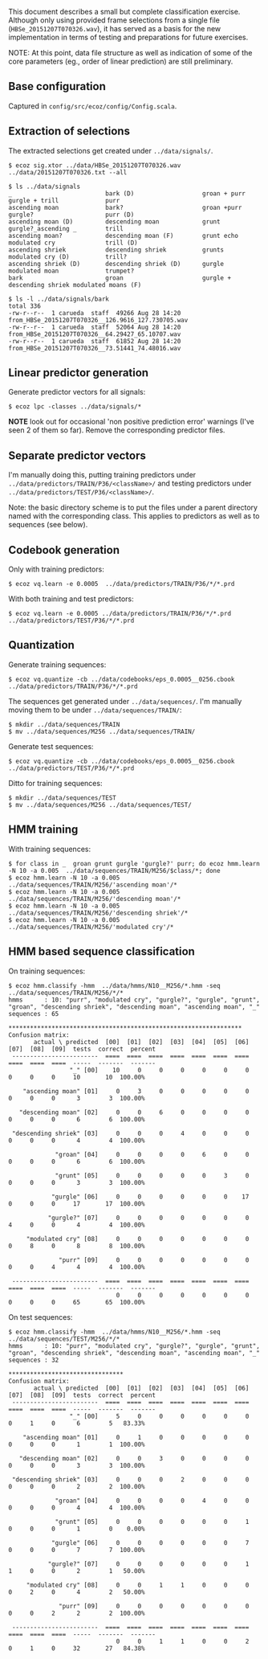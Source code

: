 This document describes a small but complete classification exercise.
Although only using provided frame selections from a single file
(`HBSe_20151207T070326.wav`), it has served as a basis for the new
implementation in terms of testing and preparations for future exercises.

NOTE: At this point, data file structure as well as indication of some
of the core parameters (eg., order of linear prediction) are still preliminary.

## Base configuration

Captured in `config/src/ecoz/config/Config.scala`.

## Extraction of selections

The extracted selections get created under `../data/signals/`.

    $ ecoz sig.xtor ../data/HBSe_20151207T070326.wav ../data/20151207T070326.txt --all

    $ ls ../data/signals
    _                          bark (D)                   groan + purr               gurgle + trill             purr
    ascending moan             bark?                      groan +purr                gurgle?                    purr (D)
    ascending moan (D)         descending moan            grunt                      gurgle?_ascending _        trill
    ascending moan?            descending moan (F)        grunt echo                 modulated cry              trill (D)
    ascending shriek           descending shriek          grunts                     modulated cry (D)          trill?
    ascending shriek (D)       descending shriek (D)      gurgle                     modulated moan             trumpet?
    bark                       groan                      gurgle + descending shriek modulated moans (F)

    $ ls -l ../data/signals/bark
    total 336
    -rw-r--r--  1 carueda  staff  49266 Aug 28 14:20 from_HBSe_20151207T070326__126.9616_127.730705.wav
    -rw-r--r--  1 carueda  staff  52064 Aug 28 14:20 from_HBSe_20151207T070326__64.29427_65.10707.wav
    -rw-r--r--  1 carueda  staff  61852 Aug 28 14:20 from_HBSe_20151207T070326__73.51441_74.48016.wav

## Linear predictor generation

Generate predictor vectors for all signals:

    $ ecoz lpc -classes ../data/signals/*

**NOTE** look out for occasional 'non positive prediction error' warnings
(I've seen 2 of them so far). Remove the corresponding predictor files.

## Separate predictor vectors

I'm manually doing this, putting training predictors under
`../data/predictors/TRAIN/P36/<className>/`
and testing predictors under
`../data/predictors/TEST/P36/<className>/`.

Note: the basic directory scheme is to put the files under a parent
directory named with the corresponding class.
This applies to predictors as well as to sequences (see below).

## Codebook generation

Only with training predictors:

    $ ecoz vq.learn -e 0.0005  ../data/predictors/TRAIN/P36/*/*.prd

With both training and test predictors:

    $ ecoz vq.learn -e 0.0005 ../data/predictors/TRAIN/P36/*/*.prd ../data/predictors/TEST/P36/*/*.prd

## Quantization

Generate training sequences:

    $ ecoz vq.quantize -cb ../data/codebooks/eps_0.0005__0256.cbook ../data/predictors/TRAIN/P36/*/*.prd

The sequences get generated under `../data/sequences/`.
I'm manually moving them to be under `../data/sequences/TRAIN/`:

    $ mkdir ../data/sequences/TRAIN
    $ mv ../data/sequences/M256 ../data/sequences/TRAIN/

Generate test sequences:

    $ ecoz vq.quantize -cb ../data/codebooks/eps_0.0005__0256.cbook ../data/predictors/TEST/P36/*/*.prd

Ditto for training sequences:

    $ mkdir ../data/sequences/TEST
    $ mv ../data/sequences/M256 ../data/sequences/TEST/

## HMM training

With training sequences:

    $ for class in _  groan grunt gurgle 'gurgle?' purr; do ecoz hmm.learn -N 10 -a 0.005  ../data/sequences/TRAIN/M256/$class/*; done
    $ ecoz hmm.learn -N 10 -a 0.005  ../data/sequences/TRAIN/M256/'ascending moan'/*
    $ ecoz hmm.learn -N 10 -a 0.005  ../data/sequences/TRAIN/M256/'descending moan'/*
    $ ecoz hmm.learn -N 10 -a 0.005  ../data/sequences/TRAIN/M256/'descending shriek'/*
    $ ecoz hmm.learn -N 10 -a 0.005  ../data/sequences/TRAIN/M256/'modulated cry'/*

## HMM based sequence classification

On training sequences:

    $ ecoz hmm.classify -hmm  ../data/hmms/N10__M256/*.hmm -seq ../data/sequences/TRAIN/M256/*/*
    hmms      : 10: "purr", "modulated cry", "gurgle?", "gurgle", "grunt", "groan", "descending shriek", "descending moan", "ascending moan", "_"
    sequences : 65

    *****************************************************************
    Confusion matrix:
           actual \ predicted  [00]  [01]  [02]  [03]  [04]  [05]  [06]  [07]  [08]  [09]  tests  correct  percent
     ------------------------  ====  ====  ====  ====  ====  ====  ====  ====  ====  ====  -----  -------  -------
                     "_" [00]    10     0     0     0     0     0     0     0     0     0     10       10  100.00%

        "ascending moan" [01]     0     3     0     0     0     0     0     0     0     0      3        3  100.00%

       "descending moan" [02]     0     0     6     0     0     0     0     0     0     0      6        6  100.00%

     "descending shriek" [03]     0     0     0     4     0     0     0     0     0     0      4        4  100.00%

                 "groan" [04]     0     0     0     0     6     0     0     0     0     0      6        6  100.00%

                 "grunt" [05]     0     0     0     0     0     3     0     0     0     0      3        3  100.00%

                "gurgle" [06]     0     0     0     0     0     0    17     0     0     0     17       17  100.00%

               "gurgle?" [07]     0     0     0     0     0     0     0     4     0     0      4        4  100.00%

         "modulated cry" [08]     0     0     0     0     0     0     0     0     8     0      8        8  100.00%

                  "purr" [09]     0     0     0     0     0     0     0     0     0     4      4        4  100.00%

     ------------------------  ====  ====  ====  ====  ====  ====  ====  ====  ====  ====  -----  -------  -------
                                  0     0     0     0     0     0     0     0     0     0     65       65  100.00%

On test sequences:

    $ ecoz hmm.classify -hmm  ../data/hmms/N10__M256/*.hmm -seq ../data/sequences/TEST/M256/*/*
    hmms      : 10: "purr", "modulated cry", "gurgle?", "gurgle", "grunt", "groan", "descending shriek", "descending moan", "ascending moan", "_"
    sequences : 32

    ********************************
    Confusion matrix:
           actual \ predicted  [00]  [01]  [02]  [03]  [04]  [05]  [06]  [07]  [08]  [09]  tests  correct  percent
     ------------------------  ====  ====  ====  ====  ====  ====  ====  ====  ====  ====  -----  -------  -------
                     "_" [00]     5     0     0     0     0     0     0     0     1     0      6        5   83.33%

        "ascending moan" [01]     0     1     0     0     0     0     0     0     0     0      1        1  100.00%

       "descending moan" [02]     0     0     3     0     0     0     0     0     0     0      3        3  100.00%

     "descending shriek" [03]     0     0     0     2     0     0     0     0     0     0      2        2  100.00%

                 "groan" [04]     0     0     0     0     4     0     0     0     0     0      4        4  100.00%

                 "grunt" [05]     0     0     0     0     0     0     1     0     0     0      1        0    0.00%

                "gurgle" [06]     0     0     0     0     0     0     7     0     0     0      7        7  100.00%

               "gurgle?" [07]     0     0     0     0     0     0     1     1     0     0      2        1   50.00%

         "modulated cry" [08]     0     0     1     1     0     0     0     0     2     0      4        2   50.00%

                  "purr" [09]     0     0     0     0     0     0     0     0     0     2      2        2  100.00%

     ------------------------  ====  ====  ====  ====  ====  ====  ====  ====  ====  ====  -----  -------  -------
                                  0     0     1     1     0     0     2     0     1     0     32       27   84.38%
